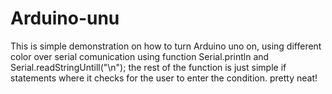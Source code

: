 # Arduino-unu
This is simple demonstration on how to turn Arduino uno on, using different color over serial comunication using function Serial.println and Serial.readStringUntill("\n"); the rest of the function is just simple if statements where it checks for the user to enter the condition. pretty neat!
